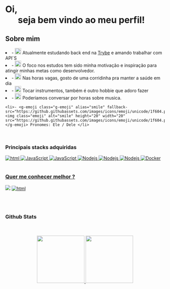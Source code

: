 <h1>Oi,<br> &nbsp &nbsp &nbsp seja bem vindo ao meu perfil!</h1>

<h2>Sobre mim</h2>
<div align="center" dir="auto">
  <div align="left" dir="auto">
    <li>- <g-emoji class="g-emoji" alias="telescope" fallback-src="https://github.githubassets.com/images/icons/emoji/unicode/1f52d.png"><img class="emoji" alt="telescope" height="20" width="20" src="https://github.githubassets.com/images/icons/emoji/unicode/1f52d.png"></g-emoji> Atualmente estudando back end na <a href="https://betrybe.com" rel="nofollow">Trybe</a> e amando trabalhar com API`S </li>
    <li>- <g-emoji class="g-emoji" alias="smile" fallback-src="https://github.githubassets.com/images/icons/emoji/unicode/1f604.png"><img class="emoji" alt="smile" height="20" width="20" src="https://github.githubassets.com/images/icons/emoji/unicode/1f4bc.png?v8"></g-emoji> O foco nos estudos tem sido minha motivação e inspiração para atingir minhas metas como desenvolvedor. </li>
    <li>- <g-emoji class="g-emoji" alias="seedling" fallback-src="https://github.githubassets.com/images/icons/emoji/unicode/1f3c3.png?v8"><img class="emoji" alt="seedling" height="20" width="20" src="https://github.githubassets.com/images/icons/emoji/unicode/1f3c3.png?v8"></g-emoji> Nas horas vagas, gosto de uma corridinha pra manter a saúde em dia</li>
    <li>- <g-emoji class="g-emoji" alias="smile" fallback-src="https://github.githubassets.com/images/icons/emoji/unicode/1f3bc.png?v8"><img class="emoji" alt="smile" height="20" width="20" src="https://github.githubassets.com/images/icons/emoji/unicode/1f3bc.png?v8"></g-emoji> Tocar instrumentos, também é outro hobbie que adoro fazer </li>
    <li>- <g-emoji class="g-emoji" alias="speech_balloon" fallback-src="https://github.githubassets.com/images/icons/emoji/unicode/1f4ac.png"><img class="emoji" alt="speech_balloon" height="20" width="20" src="https://github.githubassets.com/images/icons/emoji/unicode/1f4ac.png"></g-emoji> Poderiamos conversar por horas sobre musica.</li>
    
    <li>- <g-emoji class="g-emoji" alias="smile" fallback-src="https://github.githubassets.com/images/icons/emoji/unicode/1f604.png"><img class="emoji" alt="smile" height="20" width="20" src="https://github.githubassets.com/images/icons/emoji/unicode/1f604.png"></g-emoji> Pronomes: Ele / Dele </li>
    
  </div>
</div>
<br> 

<h3>Principais stacks adquiridas</h3>

<a href="[Link perfil no html]"><img alt="html" src="https://img.shields.io/badge/HTML5-E34F26?style=for-the-badge&logo=html5&logoColor=white" />
<a href="[Link perfil no JavaScript]"><img alt="JavaScript" src="https://img.shields.io/badge/JavaScript-323330?style=for-the-badge&logo=javascript&logoColor=F7DF1E" />
<a href="[Link perfil no JavaScript]"><img alt="JavaScript" src="https://img.shields.io/badge/MySQL-005C84?style=for-the-badge&logo=mysql&logoColor=white" /> 
<a href="[Link perfil no Nodejs]"><img alt="Nodejs" src="https://img.shields.io/badge/Node.js-339933?style=for-the-badge&logo=nodedotjs&logoColor=white" />
  <a href="[Link perfil no Nodejs]"><img alt="Nodejs" src="https://img.shields.io/badge/GitHub-100000?style=for-the-badge&logo=github&logoColor=white" />
<a href="[Link perfil no Nodejs]"><img alt="Nodejs" src="https://img.shields.io/badge/Sequelize-52B0E7?style=for-the-badge&logo=Sequelize&logoColor=white" /> <a href="[Link perfil no Docker]"><img alt="Docker" src="https://img.shields.io/badge/Docker-2CA5E0?style=for-the-badge&logo=docker&logoColor=white" />
<br> <br> 
<h3>Quer me conhecer melhor ?</h3>
 <p data-sourcepos="46:1-47:141" dir="auto"><a href="https://github.com/thiagolordello/"></a><a href="https://www.linkedin.com/in/thiago-lordello-b3418aaa/" rel="nofollow"><img src="https://camo.githubusercontent.com/c00f87aeebbec37f3ee0857cc4c20b21fefde8a96caf4744383ebfe44a47fe3f/68747470733a2f2f696d672e736869656c64732e696f2f62616467652f2d4c696e6b6564496e2d2532333030373742353f7374796c653d666f722d7468652d6261646765266c6f676f3d6c696e6b6564696e266c6f676f436f6c6f723d7768697465" data-canonical-src="https://img.shields.io/badge/-LinkedIn-%230077B5?style=for-the-badge&amp;logo=linkedin&amp;logoColor=white" style="max-width: 100%;"></a>
<a href="/thiagolordello/thiagolordello/blob/main/[Link perfil no html]"><img alt="html" src="https://camo.githubusercontent.com/be08f7a1c998ec3e477fd0d3cc0e7fa39255cce4e77daf537e80c0f33e4d87d0/68747470733a2f2f696d672e736869656c64732e696f2f62616467652f4d6963726f736f66745f4f75746c6f6f6b2d3030373844343f7374796c653d666f722d7468652d6261646765266c6f676f3d6d6963726f736f66742d6f75746c6f6f6b266c6f676f436f6c6f723d7768697465" data-canonical-src="https://img.shields.io/badge/Microsoft_Outlook-0078D4?style=for-the-badge&amp;logo=microsoft-outlook&amp;logoColor=white" style="max-width: 100%;">     
</a>   
</p>   
 
  <br><br>
 <h3>Github Stats</h3>
 <div align="center">
  
   <br>
  <br>
  <tr>
    <td>
  <a href="https://github.com/thiagolordello">
    <a href =" https://github.com/anuraghazra/github-readme-stats ">
  <img  height="150em" src ="https://github-readme-stats.vercel.app/api?username=thiagolordello&show_icons=true&theme=tokyonight" style="max-width: 100%;"/>
 </a>
  </a>
</td>
    <td>
  <a href="https://github.com/thiagolordello">
     <img height="150em" src ="https://github-readme-stats.vercel.app/api/top-langs/?username=thiagolordello&langs_count=8&layout=compact&theme=tokyonight" style="max-width: 50%;"/>
 </a>
</td>
  </tr>
   
 </div>
